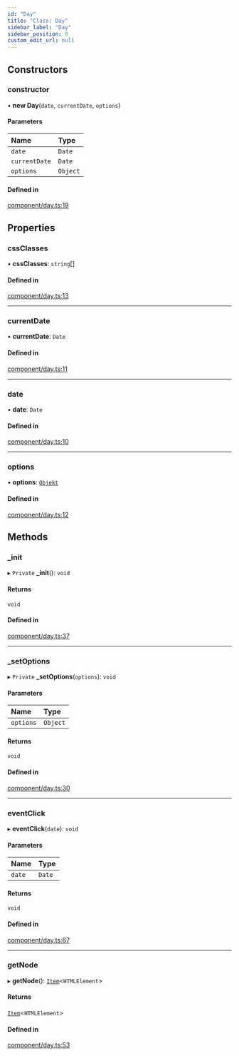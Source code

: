 ```yaml
---
id: "Day"
title: "Class: Day"
sidebar_label: "Day"
sidebar_position: 0
custom_edit_url: null
---
```


## Constructors

### constructor

• **new Day**(`date`, `currentDate`, `options`)

#### Parameters

| Name | Type |
| :------ | :------ |
| `date` | `Date` |
| `currentDate` | `Date` |
| `options` | `Object` |

#### Defined in

[component/day.ts:19](https://github.com/siposdani87/sui-js/blob/78d3494/src/component/day.ts#L19)

## Properties

### cssClasses

• **cssClasses**: `string`[]

#### Defined in

[component/day.ts:13](https://github.com/siposdani87/sui-js/blob/78d3494/src/component/day.ts#L13)

___

### currentDate

• **currentDate**: `Date`

#### Defined in

[component/day.ts:11](https://github.com/siposdani87/sui-js/blob/78d3494/src/component/day.ts#L11)

___

### date

• **date**: `Date`

#### Defined in

[component/day.ts:10](https://github.com/siposdani87/sui-js/blob/78d3494/src/component/day.ts#L10)

___

### options

• **options**: [`Objekt`](Objekt.md)

#### Defined in

[component/day.ts:12](https://github.com/siposdani87/sui-js/blob/78d3494/src/component/day.ts#L12)

## Methods

### \_init

▸ `Private` **_init**(): `void`

#### Returns

`void`

#### Defined in

[component/day.ts:37](https://github.com/siposdani87/sui-js/blob/78d3494/src/component/day.ts#L37)

___

### \_setOptions

▸ `Private` **_setOptions**(`options`): `void`

#### Parameters

| Name | Type |
| :------ | :------ |
| `options` | `Object` |

#### Returns

`void`

#### Defined in

[component/day.ts:30](https://github.com/siposdani87/sui-js/blob/78d3494/src/component/day.ts#L30)

___

### eventClick

▸ **eventClick**(`date`): `void`

#### Parameters

| Name | Type |
| :------ | :------ |
| `date` | `Date` |

#### Returns

`void`

#### Defined in

[component/day.ts:67](https://github.com/siposdani87/sui-js/blob/78d3494/src/component/day.ts#L67)

___

### getNode

▸ **getNode**(): [`Item`](Item.md)<`HTMLElement`\>

#### Returns

[`Item`](Item.md)<`HTMLElement`\>

#### Defined in

[component/day.ts:53](https://github.com/siposdani87/sui-js/blob/78d3494/src/component/day.ts#L53)
